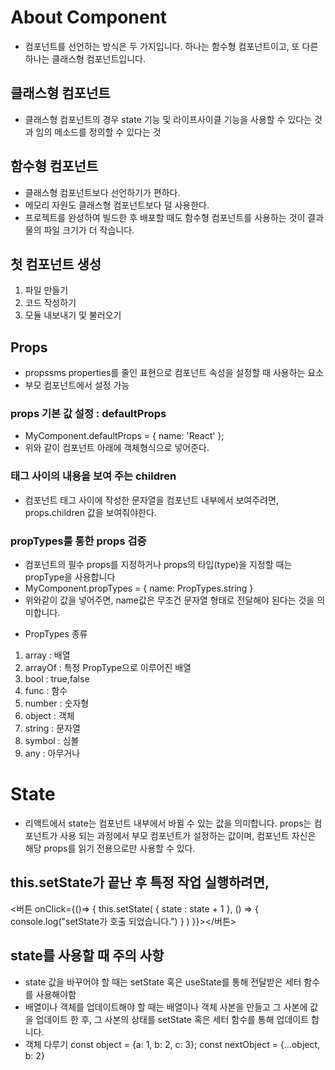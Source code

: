 # About Component

- 컴포넌트를 선언하는 방식은 두 가지입니다. 하나는 함수형 컴포넌트이고, 또 다른 하나는 클래스형 컴포넌트입니다.

## 클래스형 컴포넌트

- 클래스형 컴포넌트의 경우 state 기능 및 라이프사이클 기능을 사용할 수 있다는 것과 임의 메소드를 정의할 수 있다는 것

## 함수형 컴포넌트

- 클래스형 컴포넌트보다 선언하기가 편하다.
- 메모리 자원도 클래스형 컴포넌트보다 덜 사용한다.
- 프로젝트를 완성하여 빌드한 후 배포할 때도 함수형 컴포넌트를 사용하는 것이 결과물의 파일 크기가 더 작습니다.

## 첫 컴포넌트 생성

1. 파일 만들기
2. 코드 작성하기
3. 모듈 내보내기 및 불러오기

## Props

- propssms properties를 줄인 표현으로 컴포넌트 속성을 설정할 때 사용하는 요소
- 부모 컴포넌트에서 설정 가능

### props 기본 값 설정 : defaultProps

- MyComponent.defaultProps = {
  name: 'React'
  };
- 위와 같이 컴포넌트 아래에 객체형식으로 넣어준다.

### 태그 사이의 내용을 보여 주는 children

- 컴포넌트 태그 사이에 작성한 문자열을 컴포넌트 내부에서 보여주려면, props.children 값을 보여줘야한다.

### propTypes를 통한 props 검증

- 컴포넌트의 필수 props를 지정하거나 props의 타입(type)을 지정할 때는 propType을 사용합니다
- MyComponent.propTypes = {
  name: PropTypes.string
  }
- 위와같이 값을 넣어주면, name값은 무조건 문자열 형태로 전달해야 된다는 것을 의미합니다.

* PropTypes 종류

1. array : 배열
2. arrayOf : 특정 PropType으로 이루어진 배열
3. bool : true,false
4. func : 함수
5. number : 숫자형
6. object : 객체
7. string : 문자열
8. symbol : 심볼
9. any : 아무거나

# State

- 리액트에서 state는 컴포넌트 내부에서 바뀔 수 있는 값을 의미합니다. props는 컴포넌트가 사용 되는 과정에서 부모 컴포넌트가 설정하는 값이며, 컴포넌트 자신은 해당 props를 읽기 전용으로만 사용할 수 있다.

## this.setState가 끝난 후 특정 작업 실행하려면,

<버튼 onClick={()=> {
this.setState(
{
state : state + 1
},
() => {
console.log("setState가 호출 되었습니다.")
}
)
}}></버튼>

## state를 사용할 때 주의 사항

- state 값을 바꾸어야 할 때는 setState 혹은 useState를 통해 전달받은 세터 함수를 사용해야함
- 배열이나 객체를 업데이트해야 할 때는 배열이나 객체 사본을 만들고 그 사본에 값을 업데이트 한 후, 그 사본의 상태를 setState 혹은 세터 함수를 통해 업데이트 합니다.
- 객체 다루기
  const object = {a: 1, b: 2, c: 3};
  const nextObject = {...object, b: 2}
